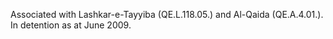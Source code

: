  Associated with Lashkar-e-Tayyiba (QE.L.118.05.) and Al-Qaida (QE.A.4.01.). In
detention as at June 2009. 
